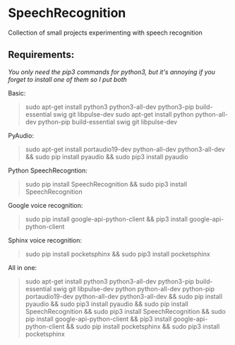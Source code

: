 # SpeechRecognition

Collection of small projects experimenting with speech recognition




## Requirements:

_You only need the pip3 commands for python3, but it's annoying if you forget to install one of them so I put both_ 

Basic:
>sudo apt-get install python3 python3-all-dev python3-pip build-essential swig git libpulse-dev
>sudo apt-get install python python-all-dev python-pip build-essential swig git libpulse-dev

PyAudio:
>sudo apt-get install portaudio19-dev python-all-dev python3-all-dev && sudo pip install pyaudio && sudo pip3 install pyaudio 

Python SpeechRecogntion:
>sudo pip install SpeechRecognition && sudo pip3 install SpeechRecognition

Google voice recognition:
>sudo pip install google-api-python-client && pip3 install google-api-python-client

Sphinx voice recognition:
>sudo pip install pocketsphinx && sudo pip3 install pocketsphinx


All in one:
>sudo apt-get install python3 python3-all-dev python3-pip build-essential swig git libpulse-dev python python-all-dev python-pip portaudio19-dev python-all-dev python3-all-dev && sudo pip install pyaudio && sudo pip3 install pyaudio && sudo pip install SpeechRecognition && sudo pip3 install SpeechRecognition && sudo pip install google-api-python-client && pip3 install google-api-python-client && sudo pip install pocketsphinx && sudo pip3 install pocketsphinx